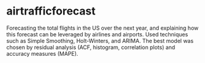 # airtrafficforecast
Forecasting the total flights in the US over the next year, and explaining how this forecast can be leveraged by airlines and airports. Used techniques such as Simple Smoothing, Holt-Winters, and ARIMA. The best model was chosen by residual analysis (ACF, histogram, correlation plots) and accuracy measures (MAPE).
